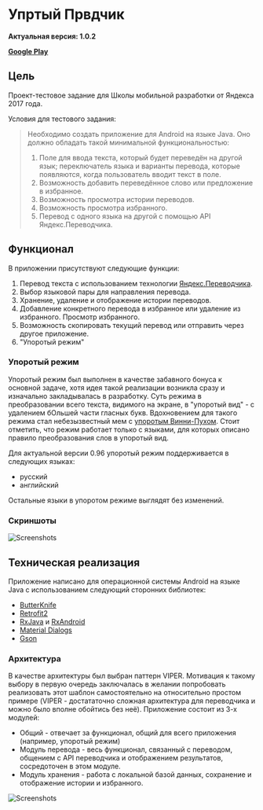 # Упртый Првдчик

**Актуальная версия: 1.0.2**

**[Google Play](https://play.google.com/store/apps/details?id=com.ringov.stonedtrnsltr)**

## Цель

Проект-тестовое задание для Школы мобильной разработки от Яндекса 2017 года.

Условия для тестового задания:
> Необходимо создать приложение для Android на языке Java. Оно должно обладать такой минимальной функциональностью:
> 1. Поле для ввода текста, который будет переведён на другой язык; переключатель языка и варианты перевода, которые появляются, когда пользователь вводит текст в поле.
> 2. Возможность добавить переведённое слово или предложение в избранное.
> 3. Возможность просмотра истории переводов.
> 4. Возможность просмотра избранного.
> 5. Перевод с одного языка на другой с помощью API Яндекс.Переводчика.

## Функционал

В приложении присутствуют следующие функции:
1. Перевод текста с использованием технологии [Яндекс.Переводчика](https://translate.yandex.ru/about).
2. Выбор языковой пары для направления перевода.
3. Хранение, удаление и отображение истории переводов.
4. Добавление конкретного перевода в избранное или удаление из избранного. Просмотр избранного.
5. Возможность скопировать текущий перевод или отправить через другое приложение.
6. "Упоротый режим"

### Упоротый режим

 Упоротый режим был выполнен в качестве забавного бонуса к основной задаче, хотя идея такой реализации возникла сразу и изначально закладывалась в разработку.
 Суть режима в преобразовании всего текста, видимого на экране, в "упоротый вид" - с удалением бОльшей части гласных букв. Вдохновением для такого режима стал
 небезызвестный мем с [упоротым Винни-Пухом](http://lukomore.org/lurk/%D0%92%D0%BE%D0%BD%D0%BD%D0%B8). Стоит отметить, что режим работает только с языками, для которых 
 описано правило преобразования слов в упоротый вид.
 
 Для актуальной версии 0.96 упоротый режим поддерживается в следующих языках:
 - русский
 - английский

Остальные языки в упоротом режиме выглядят без изменений.

### Скриншоты

![Screenshots](https://raw.githubusercontent.com/3DRing/YaTrnsltr/additional_materials/materials/screens.png)

## Техническая реализация

Приложение написано для операционной системы Android на языке Java с использованием следующий сторонних библиотек:
- [ButterKnife](https://github.com/JakeWharton/butterknife)
- [Retrofit2](https://github.com/square/retrofit)
- [RxJava](https://github.com/ReactiveX/RxJava) и [RxAndroid](https://github.com/ReactiveX/RxAndroid)
- [Material Dialogs](https://github.com/afollestad/material-dialogs)
- [Gson](https://github.com/google/gson)

### Архитектура

В качестве архитектуры был выбран паттерн VIPER. Мотивация к такому выбору в первую очередь заключалась в желании попробовать 
реализовать этот шаблон самостоятельно на относительно простом примере 
(VIPER - достататочно сложная архитектура для переводчика и можно было вполне обойтись без неё).
Приложение состоит из 3-х модулей:
- Общий - отвечает за функционал, общий для всего приложения (например, упоротый режим)
- Модуль перевода - весь функционал, связанный с переводом, общением с API переводчика и отображением результатов, сосредоточен в этом модуле.
- Модуль хранения - работа с локальной базой данных, сохранение и отображение истории и избранного.


![Screenshots](https://github.com/3DRing/YaTrnsltr/blob/additional_materials/materials/logo_small.png?raw=true)
